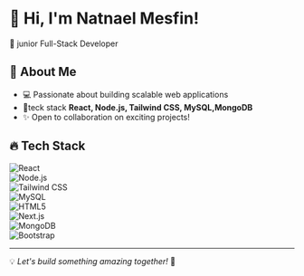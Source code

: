 # 👋 Hi, I'm Natnael Mesfin!
🚀 junior Full-Stack Developer   

## 🌟 About Me
- 💻 Passionate about building scalable web applications
- 🎯teck stack  **React, Node.js, Tailwind CSS, MySQL,MongoDB**
- ✨ Open to collaboration on exciting projects!


## 🔥 Tech Stack

![React](https://img.shields.io/badge/-React-61DAFB?style=flat&logo=react&logoColor=white)  
![Node.js](https://img.shields.io/badge/-Node.js-339933?style=flat&logo=node.js&logoColor=white)  
![Tailwind CSS](https://img.shields.io/badge/-TailwindCSS-38B2AC?style=flat&logo=tailwind-css&logoColor=white)  
![MySQL](https://img.shields.io/badge/-MySQL-4479A1?style=flat&logo=mysql&logoColor=white)  
![HTML5](https://img.shields.io/badge/-HTML5-E34F26?style=flat&logo=html5&logoColor=white)  
![Next.js](https://img.shields.io/badge/-Next.js-000000?style=flat&logo=next.js&logoColor=white)  
![MongoDB](https://img.shields.io/badge/-MongoDB-47A248?style=flat&logo=mongodb&logoColor=white)  
![Bootstrap](https://img.shields.io/badge/-Bootstrap-563D7C?style=flat&logo=bootstrap&logoColor=white)


---
💡 *Let's build something amazing together!* 🚀

